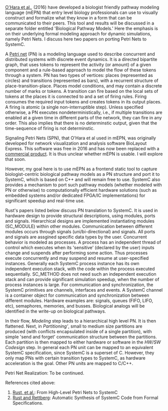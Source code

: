 [O'Hara et al.](http://journals.plos.org/plosbiology/article?id=10.1371/journal.pbio.1002530), (2016) have developed a biologist friendly pathway modeling language (mEPN) that entry level biology professionals can use to visually construct and formalize what they know in a form that can be communicated to their peers. This tool and results will be discussed in a separate folder entitled 'Biological Pathway Models.' Here the emphasis is on their underlying formal modeling approach for dynamic simulations, namely Petri Nets. I discuss here two papers on porting Petri Nets to SystemC.

A [Petri net](https://en.wikipedia.org/wiki/Petri_net) (PN) is a modeling language used to describe concurrent and distributed systems with discrete event dynamics. It is a directed bipartite graph, that uses tokens to represent the activity (or amount) of a given component and a rule-based approach to model the flow of these tokens through a system. PN has two types of vertices: places (represented as circles) and transitions (represented as bars), with a recurrent structure of place-transition-place. Places model conditions, and may contain a discrete number of marks or tokens. A transition can fire based on the local sets of tokens at the places it is connected to and a set of firing rules. Firing consumes the required input tokens and creates tokens in its output places. A firing is atomic (a single non-interruptible step). Unless specified otherwise, a PN executes nondeterministically, i.e., if multiple transitions are enabled at a given time in different parts of the network, they can fire in any order. This also implies that there is no determinstic output, given that the time-sequence of firing is not determinstic. 

Signaling Petri Nets (SPN), that O'Hara et al used in mEPN, was originally developed for network visualization and analysis software BioLayout Express. This software was free in 2016 and has now been replaced with a [commercial product](https://kajeka.com/biolayout-express-upgrade/). It is thus unclear whether mEPN is usable. I will explore that soon. 

However, my goal here is to use mEPN as a frontend static tool to capture biologist-centric biological pathway models as a PN structure and port it to SystemC, which is based on C++ and will remain free to use. SystemC also provides a mechanism to port such pathway models (whether modeled with PN or otherwise) to computationally efficient hardware solutions (such as embedded systems and/or dedicated FPGA/IC implementations) for significant speedup and real-time use. 

Rust's papers listed below discuss PN translation to SystemC. It is used in hardware design to provide structural descriptions, using modules, ports and signals. Hierarchical designs are implemented instantiating modules (SC_MODULE) within other modules. Communication between different modules occurs through signals (uni/bi-directional) and signals. All ports and signals are assgined specific data types by the user. Concurrent behavior is modeled as processes. A process has an independent thread of control which executes when its 'sensitive' (declared by the user) inputs change and suspends after performing some action. Thus processes execute concurrently and may suspend and resume at user-specified instances. Generally each SystemC process instance has its own independent execution stack, with the code within the process executed sequentially. SC_METHOD does not need such an independent execution stack and can provide significant simulation speedup, when the number of process instances is large. For communication and synchronization, the SystemC primitives are channels, interfaces and events. A SystemC channel is a container object for communication and synchronization between different modules. Hardware examples are: signals, queues (FIFO, LIFO, etc), semaphores, memories, and busses. Biological analogs will be identified in the write-up on biological pathways. 

In their flow, *Modeling* step leads to a hierarchical high level PN. It is then flattened. Next, in *Partitioning'*, small to medium size partitions are produced (with conflicts encapsulated inside of a single partition), with simple 'send and forget' communication structure between the partitions. Each partition is then mapped to either hardware or software in the *HW/SW Codesign* step. In general each PN unit can be mapped to an equivalent SystemC specification, since SystemC is a superset of C. However, they only map PNs with certain transition types to SystemC, as hardware acceleration is the goal. Other PN units are mapped to C/C++. 

Petri Net Realization: To be continued. 


References cited above:
1. [Rust, et al.](https://ieeexplore.ieee.org/stamp/stamp.jsp?arnumber=1244548): From High-Level Petri Nets to SystemC
2. [Rust and Rettberg](https://link.springer.com/chapter/10.1007/1-4020-8149-9_19): Automatic Synthesis of SystemC Code from Formal Specifications.
